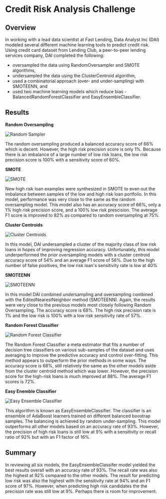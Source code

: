 # Credit Risk Analysis Challenge

## Overview
In working with a lead data scientist at Fast Lending, Data Analyst Inc (DAI) modeled several different machine learning tools to predict credit risk.
Using credit card dataset from Lending Club, a peer-to-peer lending services company, DAI completed the following:

* oversampled the data using RandomOversampler and SMOTE algorithms,
* undersampled the data using the ClusterCentroid algorithm,
* used a combinatorial approach (over- and under-sampling) with SMOTEENN, and 
* used two machine learning models which reduce bias - BalancedRandomForestClassifier and EasyEnsembleClassifier.


## Results

**Random Oversampling**

![Random Sampler](https://user-images.githubusercontent.com/35401581/145309702-7b2a3af3-0e84-4476-a865-e6826c0dba8b.png)

The random oversampling produced a balanced accuracy score of 66% which is decent.  However, the high risk precision score is only 1%.  Because there is an imbalance of a large number of low risk loans, the low risk precision score is 100% with a sensitivity score of 60%.

**SMOTE**

![SMOTE](https://user-images.githubusercontent.com/35401581/145309818-dbc7ada4-cc41-48c3-ae8a-570ef4dbecd8.png)

New high risk loan examples were synthesized in SMOTE to even out the imbalance between samples of the low and high risk loan portfolio.  In this model, performance was very close to the same as the random oversampling model.  This model also has an accuracy score of 66%, only a 1% high risk precision score, and a 100% low risk prescision.  The average F1 score is improved to 82% as compared to random oversampling at 75%.  

**Cluster Centroids**

![Cluster Centroids](https://user-images.githubusercontent.com/35401581/145309830-1525d320-5301-4e68-8286-e982379bc910.png)

In this model, DAI undersampled a cluster of the majority class of low risk loans in hopes of improving regression accuracy.  Unfortunately, this model underperformed the prior oversampling models with a cluster centroid accuracy score of 54% and an average F1 score of 56%.  Due to the high number of false positives, the low risk loan's sensitivity rate is low at 40%  

**SMOTEENN**

![SMOTEENN](https://user-images.githubusercontent.com/35401581/145309882-994db0c2-8944-4ee9-aecf-0e07ae63b015.png)

In this model DAI combined undersampling and oversampling combined with the EditedNearestNeighbor method (SMOTEENN).  Again, the results were very close to the previous models most closely following Random Oversampling.  The accuracy score is 68%.  The high risk precision rate is 1% and the low risk is 100% with a low risk sensitivity rate of 57%.  

**Random Forest Classifier**

![Random Forest Classifier](https://user-images.githubusercontent.com/35401581/145309892-894e71a4-1e39-49e5-9c30-c7b913d69cf2.png)

The Random Forest Classifier a meta estimator that fits a number of decision tree classifiers on various sub-samples of the dataset and uses averaging to improve the predictive accuracy and control over-fitting.  This method appears to outperform the prior methods in some ways. The accuracy score is 68%, still relatively the same as the other models aside from the cluster centroid method which was lower.  However, the precision score for the high-risk loans is much improved at 88%.  The average F1 scores is 72%.  

**Easy Enemble Classifier**

![Easy Ensemble Classifier](https://user-images.githubusercontent.com/35401581/145309901-2b4c4b46-18d9-468a-bf7c-67ed4007e69d.png)

This algorithm is known as EasyEnsembleClassifier. The classifier is an ensemble of AdaBoost learners trained on different balanced boostrap samples. The balancing is achieved by random under-sampling.  This model outperforms all other models based on an accuracy rate of 93%.  However, the precision of high risk loans is still low at 9% with a sensitivity or recall ratio of 92% but with an F1 factor of 16%.

## Summary
In reviewing all six models, the EasyEnsembleClassifer model yielded the best results overall with an accuracy rate of 93%.  The recall rate was also the highest at 92% compared to the other models. The result for predicting low risk was also the highest with the sensitivity rate at 94% and an F1 score of 97%.  However, when predicting high risk candidates the the precision rate was still low at 9%.  Perhaps there is room for improvement. 

